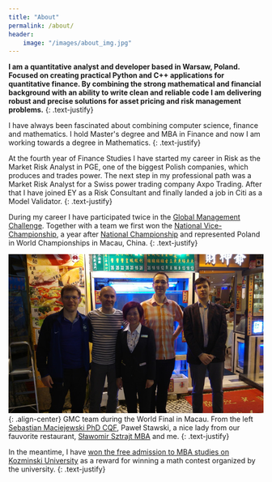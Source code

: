 ```yaml
---
title: "About"
permalink: /about/
header:
    image: "/images/about_img.jpg"
---
```


**I am a quantitative analyst and developer based in Warsaw, Poland. Focused on creating practical Python and C++ applications for quantitative finance. By combining the strong mathematical and financial background with an ability to write clean and reliable code I am delivering robust and precise solutions for asset pricing and risk management problems.**
{: .text-justify}

I have always been fascinated about combining computer science, finance and mathematics. I hold Master's degree and MBA in Finance and now I am working towards a degree in Mathematics.
{: .text-justify}

At the fourth year of Finance Studies I have started my career in Risk as the Market Risk Analyst in PGE, one of the biggest Polish companies, which produces and trades power. The next step in my professional path was a Market Risk Analyst for a Swiss power trading company Axpo Trading. After that I have joined EY as a Risk Consultant and finally landed a job in Citi as a Model Validator. 
{: .text-justify}

During my career I have participated twice in the [Global Management Challenge](http://globalmanagementchallenge.pt/worldgmc/). Together with a team we first won the [National Vice-Championship](http://gmcpoland.pl/15-edycja-konkursu-gmc-poland-2014/), a year after [National Championship](https://gmcpoland.pl/en/15-edition-of-global-management-challenge-poland/) and represented Poland in World Championships in Macau, China.
{: .text-justify}

![GMC Team in Macau](/images/macau.jpg){: .align-center}
GMC team during the World Final in Macau. From the left [Sebastian Maciejewski PhD CQF](https://www.linkedin.com/in/sebastian-maciejewski-828b19/), Paweł Stawski, a nice lady from our fauvorite restaurant, [Sławomir Sztrajt MBA](https://www.linkedin.com/in/slawomir-sztrajt/) and me. 
{: .text-justify}

In the meantime, I have [won the free admission to MBA studies on Kozminski University](https://gmcpoland.pl/en/play-in-gmc-win-mba-happened-on-15th-january/) as a reward for winning a math contest organized by the university.
{: .text-justify}  
